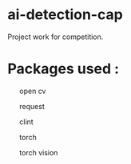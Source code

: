# ai-detection-cap
Project work for competition.
<h1>Packages used :</h1>
<ul>
open cv

request

clint

torch

torch vision
</ul>
